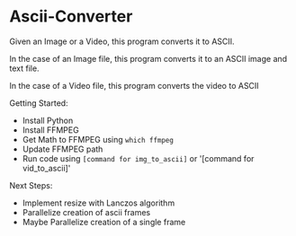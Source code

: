 # Ascii-Converter

Given an Image or a Video, this program converts it to ASCII.

In the case of an Image file, this program converts it to an ASCII image and text file.

In the case of a Video file, this program converts the video to ASCII

Getting Started:
- Install Python
- Install FFMPEG
- Get Math to FFMPEG using `which ffmpeg` 
- Update FFMPEG path 
- Run code using `[command for img_to_ascii]` or '[command for vid_to_ascii]'

Next Steps:
- Implement resize with Lanczos algorithm
- Parallelize creation of ascii frames
- Maybe Parallelize creation of a single frame
